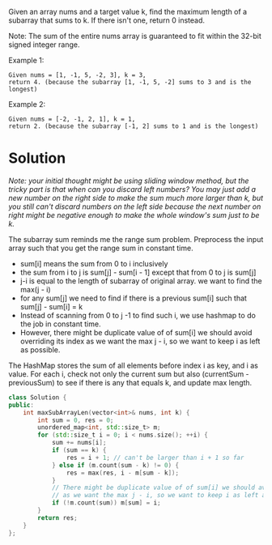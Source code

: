Given an array nums and a target value k, find the maximum length of a subarray that sums to k. If there isn't one, return 0 instead.

Note:
The sum of the entire nums array is guaranteed to fit within the 32-bit signed integer range.

Example 1:

```
Given nums = [1, -1, 5, -2, 3], k = 3,
return 4. (because the subarray [1, -1, 5, -2] sums to 3 and is the longest)
```

Example 2:

```
Given nums = [-2, -1, 2, 1], k = 1,
return 2. (because the subarray [-1, 2] sums to 1 and is the longest)
```

# Solution

_Note: your initial thought might be using sliding window method, but the tricky part is that when can you discard left numbers? You may just add a new number on the right side to make the sum much more larger than k, but you still can't discard numbers on the left side because the next number on right might be negative enough to make the whole window's sum just to be k._

The subarray sum reminds me the range sum problem. Preprocess the input array such that you get the range sum in constant time.

* sum[i] means the sum from 0 to i inclusively   
* the sum from i to j is sum[j] - sum[i - 1] except that from 0 to j is sum[j]  
* j-i is equal to the length of subarray of original array. we want to find the max(j - i)     
* for any sum[j] we need to find if there is a previous sum[i] such that sum[j] - sum[i] = k    
* Instead of scanning from 0 to j -1 to find such i, we use hashmap to do the job in constant time.    
* However, there might be duplicate value of of sum[i] we should avoid overriding its index as we want the max j - i, so we want to keep i as left as possible.    

The HashMap stores the sum of all elements before index i as key, and i as value. For each i, check not only the current sum but also (currentSum - previousSum) to see if there is any that equals k, and update max length.

```cpp
class Solution {
public:
    int maxSubArrayLen(vector<int>& nums, int k) {
        int sum = 0, res = 0;
        unordered_map<int, std::size_t> m;
        for (std::size_t i = 0; i < nums.size(); ++i) {
            sum += nums[i];
            if (sum == k) {
                res = i + 1; // can't be larger than i + 1 so far
            } else if (m.count(sum - k) != 0) {
                res = max(res, i - m[sum - k]);
            }
            // There might be duplicate value of of sum[i] we should avoid overriding its index
            // as we want the max j - i, so we want to keep i as left as possible. 
            if (!m.count(sum)) m[sum] = i;
        }
        return res;
    }
};
```
